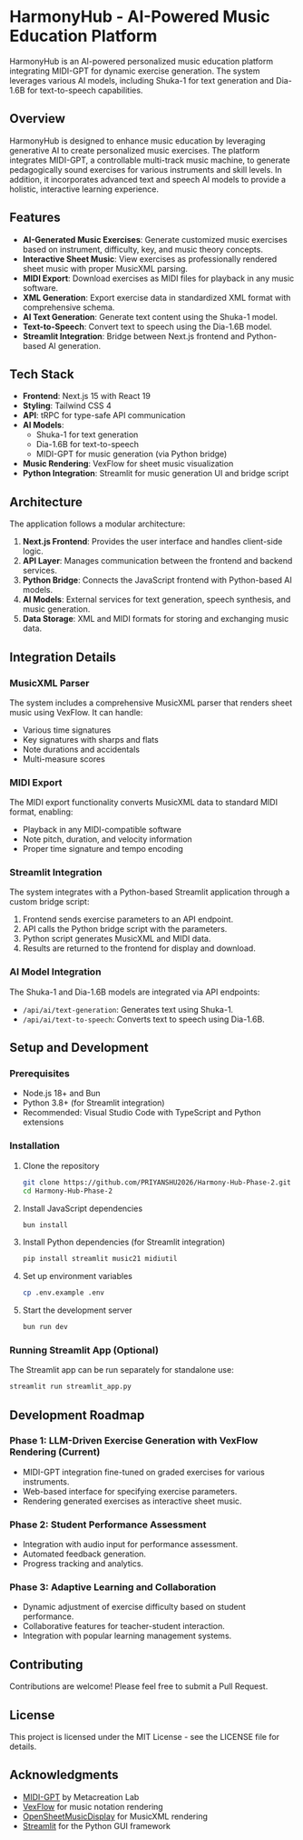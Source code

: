 # HarmonyHub - AI-Powered Music Education Platform

HarmonyHub is an AI-powered personalized music education platform integrating MIDI-GPT for dynamic exercise generation. The system leverages various AI models, including Shuka-1 for text generation and Dia-1.6B for text-to-speech capabilities.

## Overview

HarmonyHub is designed to enhance music education by leveraging generative AI to create personalized music exercises. The platform integrates MIDI-GPT, a controllable multi-track music machine, to generate pedagogically sound exercises for various instruments and skill levels. In addition, it incorporates advanced text and speech AI models to provide a holistic, interactive learning experience.

## Features

- **AI-Generated Music Exercises**: Generate customized music exercises based on instrument, difficulty, key, and music theory concepts.
- **Interactive Sheet Music**: View exercises as professionally rendered sheet music with proper MusicXML parsing.
- **MIDI Export**: Download exercises as MIDI files for playback in any music software.
- **XML Generation**: Export exercise data in standardized XML format with comprehensive schema.
- **AI Text Generation**: Generate text content using the Shuka-1 model.
- **Text-to-Speech**: Convert text to speech using the Dia-1.6B model.
- **Streamlit Integration**: Bridge between Next.js frontend and Python-based AI generation.

## Tech Stack

- **Frontend**: Next.js 15 with React 19
- **Styling**: Tailwind CSS 4
- **API**: tRPC for type-safe API communication
- **AI Models**:
  - Shuka-1 for text generation
  - Dia-1.6B for text-to-speech
  - MIDI-GPT for music generation (via Python bridge)
- **Music Rendering**: VexFlow for sheet music visualization
- **Python Integration**: Streamlit for music generation UI and bridge script

## Architecture

The application follows a modular architecture:

1. **Next.js Frontend**: Provides the user interface and handles client-side logic.
2. **API Layer**: Manages communication between the frontend and backend services.
3. **Python Bridge**: Connects the JavaScript frontend with Python-based AI models.
4. **AI Models**: External services for text generation, speech synthesis, and music generation.
5. **Data Storage**: XML and MIDI formats for storing and exchanging music data.

## Integration Details

### MusicXML Parser

The system includes a comprehensive MusicXML parser that renders sheet music using VexFlow. It can handle:

- Various time signatures
- Key signatures with sharps and flats
- Note durations and accidentals
- Multi-measure scores

### MIDI Export

The MIDI export functionality converts MusicXML data to standard MIDI format, enabling:

- Playback in any MIDI-compatible software
- Note pitch, duration, and velocity information
- Proper time signature and tempo encoding

### Streamlit Integration

The system integrates with a Python-based Streamlit application through a custom bridge script:

1. Frontend sends exercise parameters to an API endpoint.
2. API calls the Python bridge script with the parameters.
3. Python script generates MusicXML and MIDI data.
4. Results are returned to the frontend for display and download.

### AI Model Integration

The Shuka-1 and Dia-1.6B models are integrated via API endpoints:

- `/api/ai/text-generation`: Generates text using Shuka-1.
- `/api/ai/text-to-speech`: Converts text to speech using Dia-1.6B.

## Setup and Development

### Prerequisites

- Node.js 18+ and Bun
- Python 3.8+ (for Streamlit integration)
- Recommended: Visual Studio Code with TypeScript and Python extensions

### Installation

1. Clone the repository
   ```bash
   git clone https://github.com/PRIYANSHU2026/Harmony-Hub-Phase-2.git
   cd Harmony-Hub-Phase-2
   ```

2. Install JavaScript dependencies
   ```bash
   bun install
   ```

3. Install Python dependencies (for Streamlit integration)
   ```bash
   pip install streamlit music21 midiutil
   ```

4. Set up environment variables
   ```bash
   cp .env.example .env
   ```

5. Start the development server
   ```bash
   bun run dev
   ```

### Running Streamlit App (Optional)

The Streamlit app can be run separately for standalone use:

```bash
streamlit run streamlit_app.py
```

## Development Roadmap

### Phase 1: LLM-Driven Exercise Generation with VexFlow Rendering (Current)

- MIDI-GPT integration fine-tuned on graded exercises for various instruments.
- Web-based interface for specifying exercise parameters.
- Rendering generated exercises as interactive sheet music.

### Phase 2: Student Performance Assessment

- Integration with audio input for performance assessment.
- Automated feedback generation.
- Progress tracking and analytics.

### Phase 3: Adaptive Learning and Collaboration

- Dynamic adjustment of exercise difficulty based on student performance.
- Collaborative features for teacher-student interaction.
- Integration with popular learning management systems.

## Contributing

Contributions are welcome! Please feel free to submit a Pull Request.

## License

This project is licensed under the MIT License - see the LICENSE file for details.

## Acknowledgments

- [MIDI-GPT](https://github.com/Metacreation-Lab/MIDI-GPT) by Metacreation Lab
- [VexFlow](https://github.com/0xfe/vexflow) for music notation rendering
- [OpenSheetMusicDisplay](https://github.com/opensheetmusicdisplay/opensheetmusicdisplay) for MusicXML rendering
- [Streamlit](https://streamlit.io/) for the Python GUI framework
